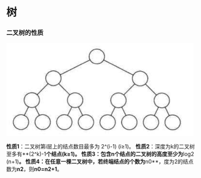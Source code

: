 # 树



### 二叉树的性质



![](../../assets/image-20200918210327779.png)

**性质1**：二叉树第i层上的结点数目最多为 2^(i-1) (i≥1)。
**性质2**：深度为k的二叉树至多有**(2^k)-1**个结点(k≥1)。
**性质3**：包含n个结点的二叉树的高度至少为**log2 (n+1)**。
**性质4**：在任意一棵二叉树中，若终端结点的个数为**n0**，度为2的结点数为**n2**，则**n0=n2+1**。
